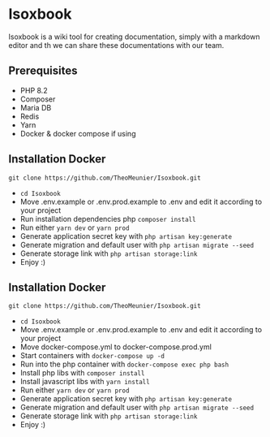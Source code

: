 # Isoxbook

Isoxbook is a wiki tool for creating documentation, simply with a markdown editor and th we can share these documentations with our team.

## Prerequisites

- PHP 8.2
- Composer 
- Maria DB
- Redis
- Yarn
- Docker & docker compose if using

## Installation Docker

```
git clone https://github.com/TheoMeunier/Isoxbook.git
```
- `cd Isoxbook`
- Move .env.example or .env.prod.example to .env and edit it according to your project
- Run installation dependencies php `composer install`
- Run either `yarn dev` or `yarn prod`
- Generate application secret key with `php artisan key:generate`
- Generate migration and default user with `php artisan migrate --seed`
- Generate storage link with `php artisan storage:link`
- Enjoy :)

## Installation Docker
```
git clone https://github.com/TheoMeunier/Isoxbook.git
```
- `cd Isoxbook`
- Move .env.example or .env.prod.example to .env and edit it according to your project
- Move docker-compose.yml to docker-compose.prod.yml
- Start containers with `docker-compose up -d`
- Run into the php container with `docker-compose exec php bash`
- Install php libs with `composer install`
- Install javascript libs with `yarn install`
- Run either `yarn dev` or `yarn prod`
- Generate application secret key with `php artisan key:generate`
- Generate migration and default user with `php artisan migrate --seed`
- Generate storage link with `php artisan storage:link`
- Enjoy :)


